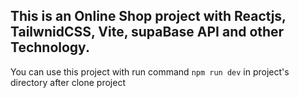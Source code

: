 ## This is an Online Shop project with Reactjs, TailwnidCSS, Vite, supaBase API and other Technology.

You can use this project with run command `npm run dev` in project's directory after clone project
